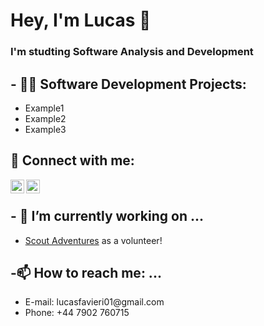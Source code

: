 <h1>Hey, I'm Lucas 👋<br><h3>I'm studting Software Analysis and Development</h3></h1>


<h2>- 👨‍💻 Software Development Projects:</h2>
<ul>
  <li>Example1</li>
  <li>Example2</li>
  <li>Example3</li>
</ul>

<h2> 🤳 Connect with me:</h2>

[<img align="left" alt="JoshMadakor | LinkedIn" width="22px" src="https://cdn.jsdelivr.net/npm/simple-icons@v3/icons/linkedin.svg" />][linkedin]
[<img align="left" alt="JoshMadakor | Instagram" width="22px" src="https://cdn.jsdelivr.net/npm/simple-icons@v3/icons/instagram.svg" />][instagram]

[instagram]: https://www.instagram.com/lucas_favieri/
[linkedin]: https://www.linkedin.com/in/lucas-favieri



<br>

<h2>- 🔭 I’m currently working on ...</h2>
<ul>
  <li> <a href="https://www.scoutadventures.org.uk/">Scout Adventures</a> as a volunteer!</li>
</ul>



<h2>-📫 How to reach me: ...</h2>
<ul>
  <li>E-mail: lucasfavieri01@gmail.com</li>
  <li>Phone: +44 7902 760715</li>
</ul>
<!--
**lucasFavieri/lucasFavieri** is a ✨ _special_ ✨ repository because its `README.md` (this file) appears on your GitHub profile.

Here are some ideas to get you started:

- 🔭 I’m currently working on ...
- 🌱 I’m currently learning ...
- 👯 I’m looking to collaborate on ...
- 🤔 I’m looking for help with ...
- 💬 Ask me about ...
- 📫 How to reach me: ...
- 😄 Pronouns: ...
- ⚡ Fun fact: ...
-->
